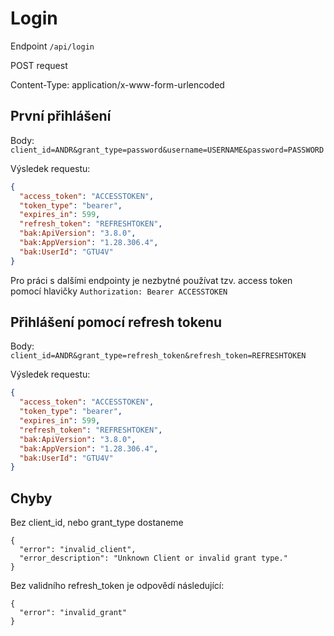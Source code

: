 # Login
Endpoint `/api/login`

POST request

Content-Type: application/x-www-form-urlencoded

## První přihlášení
Body: `client_id=ANDR&grant_type=password&username=USERNAME&password=PASSWORD`

Výsledek requestu:
```json
{
  "access_token": "ACCESSTOKEN",
  "token_type": "bearer",
  "expires_in": 599,
  "refresh_token": "REFRESHTOKEN",
  "bak:ApiVersion": "3.8.0",
  "bak:AppVersion": "1.28.306.4",
  "bak:UserId": "GTU4V"
}
```

Pro práci s dalšími endpointy je nezbytné používat tzv. access token pomocí hlavičky `Authorization: Bearer ACCESSTOKEN`

## Přihlášení pomocí refresh tokenu
Body: `client_id=ANDR&grant_type=refresh_token&refresh_token=REFRESHTOKEN`

Výsledek requestu:
```json
{
  "access_token": "ACCESSTOKEN",
  "token_type": "bearer",
  "expires_in": 599,
  "refresh_token": "REFRESHTOKEN",
  "bak:ApiVersion": "3.8.0",
  "bak:AppVersion": "1.28.306.4",
  "bak:UserId": "GTU4V"
}
```

## Chyby

Bez client_id, nebo grant_type dostaneme

```
{
  "error": "invalid_client",
  "error_description": "Unknown Client or invalid grant type."
}
```

Bez validního refresh_token je odpovědí následující:

```
{
  "error": "invalid_grant"
}
```
